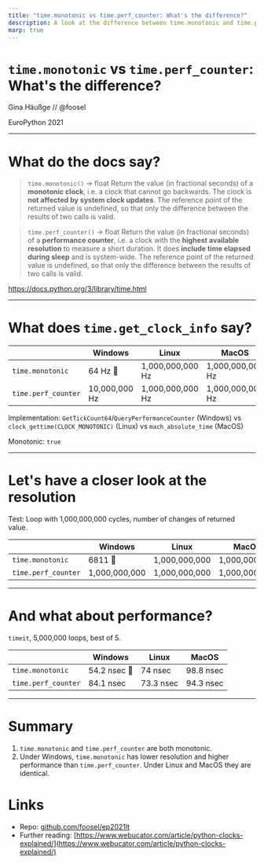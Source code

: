```yaml
---
title: "time.monotonic vs time.perf_counter: What's the difference?"
description: A look at the difference between time.monotonic and time.perf_counter across platforms
marp: true
---
```


<!-- class: invert -->

# `time.monotonic` vs `time.perf_counter`: What's the difference?

Gina Häußge // @foosel

EuroPython 2021

---

# What do the docs say?

> `time.monotonic()` → float
> Return the value (in fractional seconds) of a **monotonic clock**, i.e. a clock that cannot go backwards. The clock is **not affected by system clock updates**. The reference point of the returned value is undefined, so that only the difference between the results of two calls is valid.

> `time.perf_counter()` → float
> Return the value (in fractional seconds) of a **performance counter**, i.e. a clock with the **highest available resolution** to measure a short duration. It does **include time elapsed during sleep** and is system-wide. The reference point of the returned value is undefined, so that only the difference between the results of two calls is valid.

https://docs.python.org/3/library/time.html

---

# What does `time.get_clock_info` say?

|                  | Windows | Linux | MacOS |
| ---------------- | -------- | ----- | ----- |
| `time.monotonic`    | 64 Hz 👀 | 1,000,000,000 Hz | 1,000,000,000 Hz |
| `time.perf_counter` | 10,000,000 Hz | 1,000,000,000 Hz | 1,000,000,000 Hz |

Implementation: `GetTickCount64`/`QueryPerformanceCounter` (Windows) vs `clock_gettime(CLOCK_MONOTONIC)` (Linux) vs `mach_absolute_time` (MacOS)

Monotonic: `true`

---

# Let's have a closer look at the resolution

Test: Loop with 1,000,000,000 cycles, number of changes of returned value.

|                     | Windows       | Linux         | MacOS         |
| ------------------- | ------------- | ------------- | ------------- |
| `time.monotonic`    | 6811 👀       | 1,000,000,000 | 1,000,000,000 |
| `time.perf_counter` | 1,000,000,000 | 1,000,000,000 | 1,000,000,000 |

---

# And what about performance?

`timeit`, 5,000,000 loops, best of 5.

|                     | Windows      | Linux     | MacOS     |
| ------------------- | ------------ | --------- | --------- |
| `time.monotonic`    | 54.2 nsec 👀 | 74 nsec   | 98.8 nsec |
| `time.perf_counter` | 84.1 nsec    | 73.3 nsec | 94.3 nsec |

---

# Summary

  1. `time.monotonic` and `time.perf_counter` are both monotonic.
  2. Under Windows, `time.monotonic` has lower resolution and higher performance than `time.perf_counter`. Under Linux and MacOS they are identical.

# Links

  - Repo: [github.com/foosel/ep2021lt](https://github.com/foosel/ep2021lt)
  - Further reading: [https://www.webucator.com/article/python-clocks-explained/](https://www.webucator.com/article/python-clocks-explained/)
